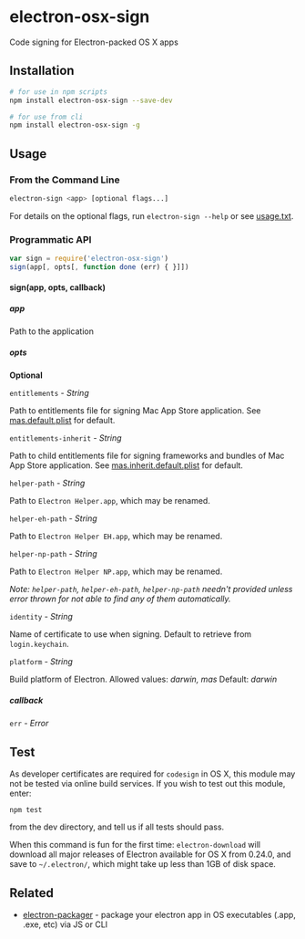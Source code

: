 # electron-osx-sign

Code signing for Electron-packed OS X apps

## Installation

```sh
# for use in npm scripts
npm install electron-osx-sign --save-dev

# for use from cli
npm install electron-osx-sign -g
```

## Usage

### From the Command Line

```sh
electron-sign <app> [optional flags...]
```

For details on the optional flags, run `electron-sign --help` or see [usage.txt](https://github.com/sethlu/electron-sign/blob/master/usage.txt).

### Programmatic API

```javascript
var sign = require('electron-osx-sign')
sign(app[, opts[, function done (err) { }]])
```

#### sign(app, opts, callback)

##### app

Path to the application

##### opts

**Optional**

`entitlements` - *String*

Path to entitlements file for signing Mac App Store application.
See [mas.default.plist](https://github.com/sethlu/electron-sign/blob/master/mas.default.plist) for default.

`entitlements-inherit` - *String*

Path to child entitlements file for signing frameworks and bundles of Mac App Store application.
See [mas.inherit.default.plist](https://github.com/sethlu/electron-sign/blob/master/mas.inherit.default.plist) for default.

`helper-path` - *String*

Path to `Electron Helper.app`, which may be renamed.

`helper-eh-path` - *String*

Path to `Electron Helper EH.app`, which may be renamed.

`helper-np-path` - *String*

Path to `Electron Helper NP.app`, which may be renamed.

*Note: `helper-path`, `helper-eh-path`, `helper-np-path` needn't provided unless error thrown for not able to find any of them automatically.*

`identity` - *String*

Name of certificate to use when signing.
Default to retrieve from `login.keychain`.

`platform` - *String*

Build platform of Electron.
Allowed values: *darwin, mas*
Default: *darwin*

##### callback

`err` - *Error*

## Test

As developer certificates are required for `codesign` in OS X, this module may not be tested via online build services. If you wish to test out this module, enter:

```
npm test
```

from the dev directory, and tell us if all tests should pass.

When this command is fun for the first time: `electron-download` will download all major releases of Electron available for OS X from 0.24.0, and save to `~/.electron/`, which might take up less than 1GB of disk space.

## Related

- [electron-packager](https://github.com/maxogden/electron-packager) - package your electron app in OS executables (.app, .exe, etc) via JS or CLI
